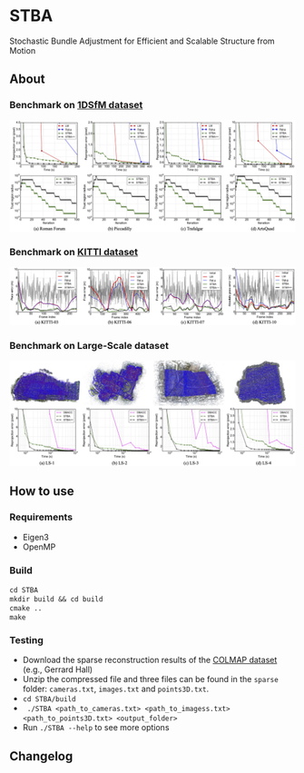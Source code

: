 # STBA
Stochastic Bundle Adjustment for Efficient and Scalable Structure from Motion

## About


### Benchmark on [1DSfM dataset](http://www.cs.cornell.edu/projects/1dsfm/)
![1DSfM](doc/1DSfM.jpg)


### Benchmark on [KITTI dataset](http://www.cvlibs.net/datasets/kitti/eval_odometry.php)
![KITTI](doc/KITTI.jpg)


### Benchmark on Large-Scale dataset
![largs_scale](doc/large_scale.jpg)





## How to use

### Requirements

* Eigen3
* OpenMP 

### Build
 
 ```
 cd STBA
 mkdir build && cd build
 cmake ..
 make
 ```

### Testing

* Download the sparse reconstruction results of the [COLMAP dataset](https://colmap.github.io/datasets.html) (e.g., Gerrard Hall)
* Unzip the compressed file and three files can be found in the `sparse` folder: `cameras.txt`, `images.txt` and `points3D.txt`.
* ``` cd STBA/build ```
* ``` ./STBA <path_to_cameras.txt> <path_to_imagess.txt>  <path_to_points3D.txt> <output_folder>```
* Run ```./STBA --help``` to see more options




## Changelog
